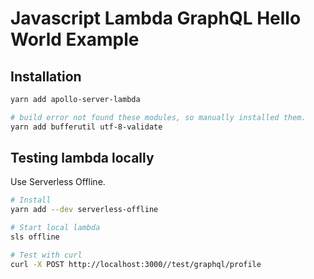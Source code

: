 # Javascript Lambda GraphQL Hello World Example


## Installation

```bash
yarn add apollo-server-lambda

# build error not found these modules, so manually installed them.
yarn add bufferutil utf-8-validate
```


## Testing lambda locally

Use Serverless Offline.

```bash
# Install
yarn add --dev serverless-offline

# Start local lambda
sls offline

# Test with curl
curl -X POST http://localhost:3000//test/graphql/profile
```
